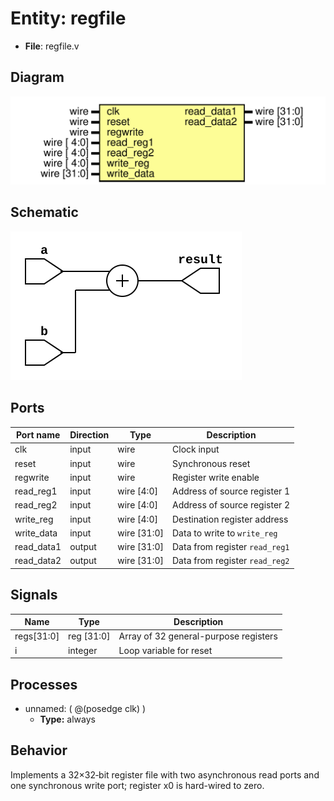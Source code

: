 
# Entity: regfile
- **File**: regfile.v

## Diagram
![Diagram](../images/docs/regfile.svg "Diagram")

## Schematic
![Schematic](../images/schematics/regfile.svg "Schematic")
## Ports

| Port name  | Direction | Type        | Description |
| ---------- | --------- | ----------- | ----------- |
| clk        | input     | wire        | Clock input |
| reset      | input     | wire        | Synchronous reset |
| regwrite   | input     | wire        | Register write enable |
| read_reg1  | input     | wire [4:0]  | Address of source register 1 |
| read_reg2  | input     | wire [4:0]  | Address of source register 2 |
| write_reg  | input     | wire [4:0]  | Destination register address |
| write_data | input     | wire [31:0] | Data to write to `write_reg` |
| read_data1 | output    | wire [31:0] | Data from register `read_reg1` |
| read_data2 | output    | wire [31:0] | Data from register `read_reg2` |

## Signals

| Name       | Type       | Description |
| ---------- | ---------- | ----------- |
| regs[31:0] | reg [31:0] | Array of 32 general-purpose registers |
| i          | integer    | Loop variable for reset |

## Processes
- unnamed: ( @(posedge clk) )
  - **Type:** always

## Behavior
Implements a 32×32‑bit register file with two asynchronous read ports and one synchronous write port; register x0 is hard-wired to zero.
